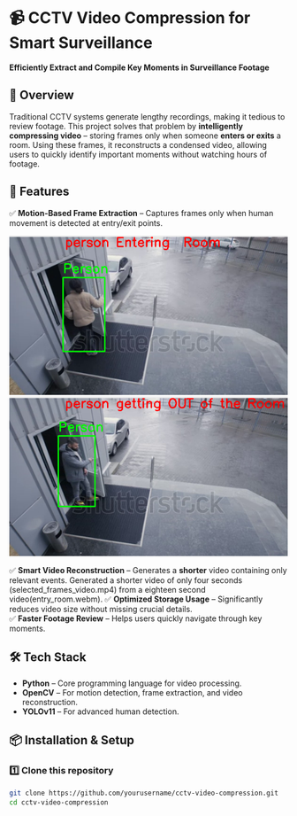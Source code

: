 # 📹 CCTV Video Compression for Smart Surveillance  
**Efficiently Extract and Compile Key Moments in Surveillance Footage**  

## 📝 Overview  
Traditional CCTV systems generate lengthy recordings, making it tedious to review footage. This project solves that problem by **intelligently compressing video** – storing frames only when someone **enters or exits** a room. Using these frames, it reconstructs a condensed video, allowing users to quickly identify important moments without watching hours of footage.  

## 🚀 Features  
✅ **Motion-Based Frame Extraction** – Captures frames only when human movement is detected at entry/exit points.

![Entry](enter.png)
![Exit](out.png)

✅ **Smart Video Reconstruction** – Generates a **shorter** video containing only relevant events. Generated a shorter video of only four seconds (selected_frames_video.mp4) from a eighteen second video(entry_room.webm).
✅ **Optimized Storage Usage** – Significantly reduces video size without missing crucial details.  
✅ **Faster Footage Review** – Helps users quickly navigate through key moments.  

## 🛠️ Tech Stack 
- **Python** – Core programming language for video processing.  
- **OpenCV** – For motion detection, frame extraction, and video reconstruction.  
- **YOLOv11** – For advanced human detection.  

## 📦 Installation & Setup  
### 1️⃣ Clone this repository  
```bash
git clone https://github.com/yourusername/cctv-video-compression.git
cd cctv-video-compression
